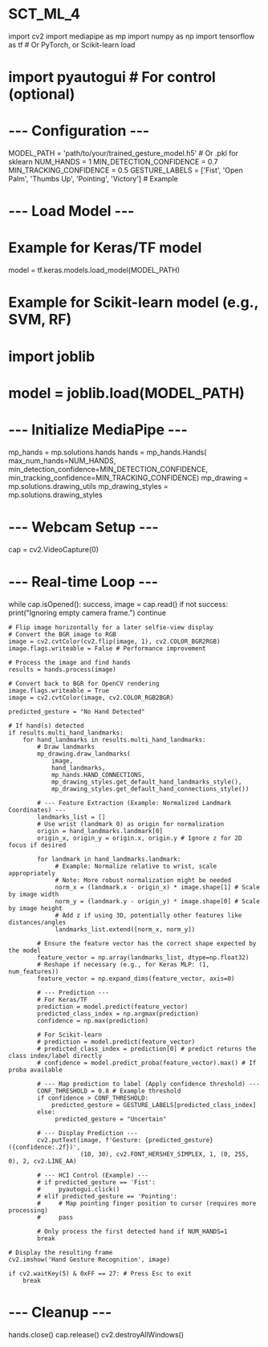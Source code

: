 # SCT_ML_4

import cv2
import mediapipe as mp
import numpy as np
import tensorflow as tf # Or PyTorch, or Scikit-learn load
# import pyautogui # For control (optional)

# --- Configuration ---
MODEL_PATH = 'path/to/your/trained_gesture_model.h5' # Or .pkl for sklearn
NUM_HANDS = 1
MIN_DETECTION_CONFIDENCE = 0.7
MIN_TRACKING_CONFIDENCE = 0.5
GESTURE_LABELS = ['Fist', 'Open Palm', 'Thumbs Up', 'Pointing', 'Victory'] # Example

# --- Load Model ---
# Example for Keras/TF model
model = tf.keras.models.load_model(MODEL_PATH)
# Example for Scikit-learn model (e.g., SVM, RF)
# import joblib
# model = joblib.load(MODEL_PATH)

# --- Initialize MediaPipe ---
mp_hands = mp.solutions.hands
hands = mp_hands.Hands(
    max_num_hands=NUM_HANDS,
    min_detection_confidence=MIN_DETECTION_CONFIDENCE,
    min_tracking_confidence=MIN_TRACKING_CONFIDENCE)
mp_drawing = mp.solutions.drawing_utils
mp_drawing_styles = mp.solutions.drawing_styles

# --- Webcam Setup ---
cap = cv2.VideoCapture(0)

# --- Real-time Loop ---
while cap.isOpened():
    success, image = cap.read()
    if not success:
        print("Ignoring empty camera frame.")
        continue

    # Flip image horizontally for a later selfie-view display
    # Convert the BGR image to RGB
    image = cv2.cvtColor(cv2.flip(image, 1), cv2.COLOR_BGR2RGB)
    image.flags.writeable = False # Performance improvement

    # Process the image and find hands
    results = hands.process(image)

    # Convert back to BGR for OpenCV rendering
    image.flags.writeable = True
    image = cv2.cvtColor(image, cv2.COLOR_RGB2BGR)

    predicted_gesture = "No Hand Detected"

    # If hand(s) detected
    if results.multi_hand_landmarks:
        for hand_landmarks in results.multi_hand_landmarks:
            # Draw landmarks
            mp_drawing.draw_landmarks(
                image,
                hand_landmarks,
                mp_hands.HAND_CONNECTIONS,
                mp_drawing_styles.get_default_hand_landmarks_style(),
                mp_drawing_styles.get_default_hand_connections_style())

            # --- Feature Extraction (Example: Normalized Landmark Coordinates) ---
            landmarks_list = []
            # Use wrist (landmark 0) as origin for normalization
            origin = hand_landmarks.landmark[0]
            origin_x, origin_y = origin.x, origin.y # Ignore z for 2D focus if desired

            for landmark in hand_landmarks.landmark:
                 # Example: Normalize relative to wrist, scale appropriately
                 # Note: More robust normalization might be needed
                 norm_x = (landmark.x - origin_x) * image.shape[1] # Scale by image width
                 norm_y = (landmark.y - origin_y) * image.shape[0] # Scale by image height
                 # Add z if using 3D, potentially other features like distances/angles
                 landmarks_list.extend([norm_x, norm_y])

            # Ensure the feature vector has the correct shape expected by the model
            feature_vector = np.array(landmarks_list, dtype=np.float32)
            # Reshape if necessary (e.g., for Keras MLP: (1, num_features))
            feature_vector = np.expand_dims(feature_vector, axis=0)

            # --- Prediction ---
            # For Keras/TF
            prediction = model.predict(feature_vector)
            predicted_class_index = np.argmax(prediction)
            confidence = np.max(prediction)

            # For Scikit-learn
            # prediction = model.predict(feature_vector)
            # predicted_class_index = prediction[0] # predict returns the class index/label directly
            # confidence = model.predict_proba(feature_vector).max() # If proba available

            # --- Map prediction to label (Apply confidence threshold) ---
            CONF_THRESHOLD = 0.8 # Example threshold
            if confidence > CONF_THRESHOLD:
                predicted_gesture = GESTURE_LABELS[predicted_class_index]
            else:
                 predicted_gesture = "Uncertain"

            # --- Display Prediction ---
            cv2.putText(image, f'Gesture: {predicted_gesture} ({confidence:.2f})',
                        (10, 30), cv2.FONT_HERSHEY_SIMPLEX, 1, (0, 255, 0), 2, cv2.LINE_AA)

            # --- HCI Control (Example) ---
            # if predicted_gesture == 'Fist':
            #     pyautogui.click()
            # elif predicted_gesture == 'Pointing':
            #     # Map pointing finger position to cursor (requires more processing)
            #     pass

            # Only process the first detected hand if NUM_HANDS=1
            break

    # Display the resulting frame
    cv2.imshow('Hand Gesture Recognition', image)

    if cv2.waitKey(5) & 0xFF == 27: # Press Esc to exit
        break

# --- Cleanup ---
hands.close()
cap.release()
cv2.destroyAllWindows()
